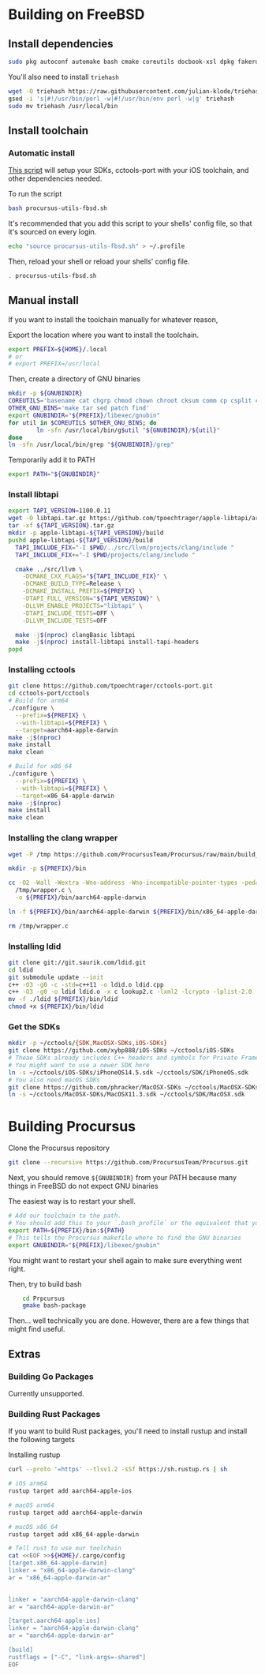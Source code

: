 # Building on FreeBSD

<!-- Building on FreeBSD, much like Linux support, is made possible with [cctools-port](https://github.com/tpoechtrager/cctools-port). To setup Procursus on FreeBSD -->

## Install dependencies

```sh
sudo pkg autoconf automake bash cmake coreutils docbook-xsl dpkg fakeroot findutils gettext git gmake gnugrep gnupg gsed gtar libtool ncurses openssl patch perl5 pkgconf po4a python39 wget zstd
```

You'll also need to install `triehash`

```sh
wget -O triehash https://raw.githubusercontent.com/julian-klode/triehash/main/triehash.pl
gsed -i 's|#!/usr/bin/perl -w|#!/usr/bin/env perl -w|g' triehash
sudo mv triehash /usr/local/bin
```

## Install toolchain
### Automatic install

[This script](https://gist.github.com/asdfugil/71cdfca5aa1bc0d59de06518cd1c530c) will setup your SDKs, cctools-port with your iOS toolchain, and other dependencies needed.

To run the script

```sh
bash procursus-utils-fbsd.sh
```

It's recommended that you add this script to your shells' config file, so that it's sourced on every login.

```sh
echo "source procursus-utils-fbsd.sh" > ~/.profile
```

Then, reload your shell or reload your shells' config file.

```sh
. procursus-utils-fbsd.sh
```

## Manual install

If you want to install the toolchain manually for whatever reason,

Export the location where you want to install the toolchain.

```bash
export PREFIX=${HOME}/.local
# or
# export PREFIX=/usr/local
```

Then, create a directory of GNU binaries

```bash
mkdir -p ${GNUBINDIR}
COREUTILS='basename cat chgrp chmod chown chroot cksum comm cp csplit cut date dd df dir dircolors dirname du echo env expand expr factor false fmt fold groups head hostid hostname id install join kill link ln logname ls md5sum mkdir mkfifo mknod mv nice nl nohup od paste pathchk pinky pr printenv printf ptx pwd readlink rm rmdir seq sha1sum shred sleep sort split stat stty su sum sync tac tail tee test touch tr true tsort tty uname unexpand uniq unlink uptime users vdir wc who whoami yes'
OTHER_GNU_BINS='make tar sed patch find'
export GNUBINDIR="${PREFIX}/libexec/gnubin"
for util in $COREUTILS $OTHER_GNU_BINS; do
        ln -sfn /usr/local/bin/g$util "${GNUBINDIR}/${util}" 
done
ln -sfn /usr/local/bin/grep "${GNUBINDIR}/grep"
```

Temporarily add it to PATH

```bash
export PATH="${GNUBINDIR}"
```

### Install libtapi

```bash
export TAPI_VERSION=1100.0.11
wget -O libtapi.tar.gz https://github.com/tpoechtrager/apple-libtapi/archive/refs/heads/${TAPI_VERSION}.tar.gz
tar -xf ${TAPI_VERSION}.tar.gz
mkdir -p apple-libtapi-${TAPI_VERSION}/build
pushd apple-libtapi-${TAPI_VERSION}/build
  TAPI_INCLUDE_FIX="-I $PWD/../src/llvm/projects/clang/include "
  TAPI_INCLUDE_FIX+="-I $PWD/projects/clang/include "

  cmake ../src/llvm \
    -DCMAKE_CXX_FLAGS="${TAPI_INCLUDE_FIX}" \
    -DCMAKE_BUILD_TYPE=Release \
    -DCMAKE_INSTALL_PREFIX=${PREFIX} \
    -DTAPI_FULL_VERSION="${TAPI_VERSION}" \
    -DLLVM_ENABLE_PROJECTS="libtapi" \
    -DTAPI_INCLUDE_TESTS=OFF \
    -DLLVM_INCLUDE_TESTS=OFF

  make -j$(nproc) clangBasic libtapi
  make -j$(nproc) install-libtapi install-tapi-headers
popd
```

### Installing cctools

```bash
git clone https://github.com/tpoechtrager/cctools-port.git
cd cctools-port/cctools
# Build for arm64
./configure \
  --prefix=${PREFIX} \
  --with-libtapi=${PREFIX} \
  --target=aarch64-apple-darwin
make -j$(nproc)
make install
make clean

# Build for x86_64
./configure \
  --prefix=${PREFIX} \
  --with-libtapi=${PREFIX} \
  --target=x86_64-apple-darwin
make -j$(nproc)
make install
make clean
```

### Installing the clang wrapper

```bash
wget -P /tmp https://github.com/ProcursusTeam/Procursus/raw/main/build_tools/wrapper.c

mkdir -p ${PREFIX}/bin

cc -O2 -Wall -Wextra -Wno-address -Wno-incompatible-pointer-types -pedantic \
  /tmp/wrapper.c \
  -o ${PREFIX}/bin/aarch64-apple-darwin

ln -f ${PREFIX}/bin/aarch64-apple-darwin ${PREFIX}/bin/x86_64-apple-darwin

rm /tmp/wrapper.c
```

### Installing ldid

```bash
git clone git://git.saurik.com/ldid.git
cd ldid
git submodule update --init
c++ -O3 -g0 -c -std=c++11 -o ldid.o ldid.cpp
c++ -O3 -g0 -o ldid ldid.o -x c lookup2.c -lxml2 -lcrypto -lplist-2.0
mv -f ./ldid ${PREFIX}/bin/ldid
chmod +x ${PREFIX}/bin/ldid
```

### Get the SDKs

```bash
mkdir -p ~/cctools/{SDK,MacOSX-SDKs,iOS-SDKs}
git clone https://github.com/xybp888/iOS-SDKs ~/cctools/iOS-SDKs
# Theae SDKs already includes C++ headers and symbols for Private Frameworks, so you can use them as-is.
# You might want to use a newer SDK here
ln -s ~/cctools/iOS-SDKs/iPhoneOS14.5.sdk ~/cctools/SDK/iPhoneOS.sdk
# You also need macOS SDKs
git clone https://github.com/phracker/MacOSX-SDKs ~/cctools/MacOSX-SDKs
ln -s ~/cctools/MacOSX-SDKs/MacOSX11.3.sdk ~/cctools/SDK/MacOSX.sdk 
```

# Building Procursus

Clone the Procursus repository

```sh
git clone --recursive https://github.com/ProcursusTeam/Procursus.git
```

Next, you should remove `${GNUBINDIR}` from your PATH because many things in FreeBSD do not expect GNU binaries

The easiest way is to restart your shell.

```bash
# Add our toolchain to the path.
# You should add this to your `.bash_profile` or the equivalent that your shell uses.
export PATH=${PREFIX}/bin:${PATH}
# This tells the Procursus makefile where to find the GNU binaries
export GNUBINDIR="${PREFIX}/libexec/gnubin"
```

You might want to restart your shell again to make sure everything went right.

Then, try to build bash

```bash
    cd Prpcursus
    gmake bash-package
```

Then... well technically you are done. However, there are a few things that might find useful.

## Extras

### Building Go Packages

Currently unsupported.

### Building Rust Packages

If you want to build Rust packages, you'll need to install rustup and install the following targets

Installing rustup

```bash
curl --proto '=https' --tlsv1.2 -sSf https://sh.rustup.rs | sh

# iOS arm64
rustup target add aarch64-apple-ios

# macOS arm64
rustup target add aarch64-apple-darwin

# macOS x86_64
rustup target add x86_64-apple-darwin

# Tell rust to use our toolchain
cat <<EOF >>${HOME}/.cargo/config
[target.x86_64-apple-darwin]
linker = "x86_64-apple-darwin-clang"
ar = "x86_64-apple-darwin-ar"

                                                                                        [target.aarch64-apple-darwin]
linker = "aarch64-apple-darwin-clang"
ar = "aarch64-apple-darwin-ar"

[target.aarch64-apple-ios]
linker = "aarch64-apple-darwin-clang"
ar = "aarch64-apple-darwin-ar"

[build]
rustflags = ["-C", "link-args=-shared"]
EOF
```
